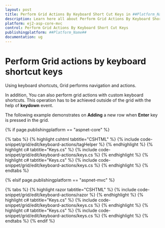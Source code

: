 ```yaml
---
layout: post
title: Perform Grid Actions By Keyboard Short Cut Keys in ##Platform_Name## Grid Component
description: Learn here all about Perform Grid Actions By Keyboard Short Cut Keys in Syncfusion ##Platform_Name## Grid component and more.
platform: ej2-asp-core-mvc
control: Perform Grid Actions By Keyboard Short Cut Keys
publishingplatform: ##Platform_Name##
documentation: ug
---
```



# Perform Grid actions by keyboard shortcut keys

Using keyboard shortcuts, Grid performs navigation and actions.

In addition, You can also perform grid actions with custom keyboard shortcuts. This operation has to be achieved outside of the grid with the help of **keydown** event.

The following example demonstrates on **Adding** a new row when **Enter** key is pressed in the grid.

{% if page.publishingplatform == "aspnet-core" %}

{% tabs %}
{% highlight cshtml tabtitle="CSHTML" %}
{% include code-snippet/grid/edit/keyboard-actions/tagHelper %}
{% endhighlight %}
{% highlight c# tabtitle="Keys.cs" %}
{% include code-snippet/grid/edit/keyboard-actions/keys.cs %}
{% endhighlight %}
{% highlight c# tabtitle="Keys.cs" %}
{% include code-snippet/grid/edit/keyboard-actions/keys.cs %}
{% endhighlight %}
{% endtabs %}

{% elsif page.publishingplatform == "aspnet-mvc" %}

{% tabs %}
{% highlight razor tabtitle="CSHTML" %}
{% include code-snippet/grid/edit/keyboard-actions/razor %}
{% endhighlight %}
{% highlight c# tabtitle="Keys.cs" %}
{% include code-snippet/grid/edit/keyboard-actions/keys.cs %}
{% endhighlight %}
{% highlight c# tabtitle="Keys.cs" %}
{% include code-snippet/grid/edit/keyboard-actions/keys.cs %}
{% endhighlight %}
{% endtabs %}
{% endif %}


